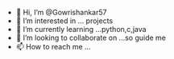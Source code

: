 - 👋 Hi, I’m @Gowrishankar57
- 👀 I’m interested in ... projects
- 🌱 I’m currently learning ...python,c,java
- 💞️ I’m looking to collaborate on ...so guide me 
- 📫 How to reach me ...



<!---
Gowrishankar57/Gowrishankar57 is a ✨ special ✨ repository because its `README.md` (this file) appears on your GitHub profile.
You can click the Preview link to take a look at your changes.
--->
